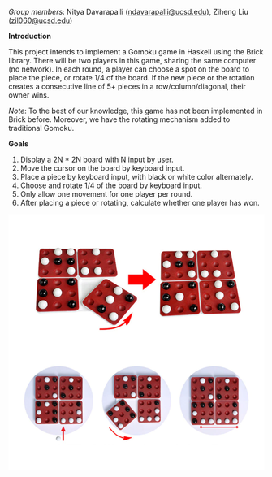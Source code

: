 *Group members*: Nitya Davarapalli (ndavarapalli@ucsd.edu), Ziheng Liu (zil060@ucsd.edu)

**Introduction**

This project intends to implement a Gomoku game in Haskell using the Brick library. There will be two players in this game, sharing the same computer (no network). In each round, a player can choose a spot on the board to place the piece, or rotate 1/4 of the board. If the new piece or the rotation creates a consecutive line of 5+ pieces in a row/column/diagonal, their owner wins. 

*Note*: To the best of our knowledge, this game has not been implemented in Brick before. Moreover, we have the rotating mechanism added to traditional Gomoku.

**Goals**
1. Display a 2N * 2N board with N input by user.
2. Move the cursor on the board by keyboard input.
3. Place a piece by keyboard input, with black or white color alternately.
4. Choose and rotate 1/4 of the board by keyboard input.
5. Only allow one movement for one player per round.
6. After placing a piece or rotating, calculate whether one player has won.


![How the rotate works](https://github.com/lzhfromustc/cse230/blob/main/doc/RotateGomoku.webp)
